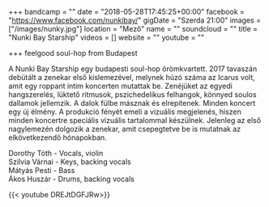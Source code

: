 +++
bandcamp = ""
date = "2018-05-28T17:45:25+00:00"
facebook = "https://www.facebook.com/nunkibay/"
gigDate = "Szerda 21:00"
images = ["/images/nunky.jpg"]
location = "Mező"
name = ""
soundcloud = ""
title = "Nunki Bay Starship"
videos = []
website = ""
youtube = ""

+++
feelgood soul-hop from Budapest  
  
A Nunki Bay Starship egy budapesti soul-hop örömkvartett. 2017 tavaszán debütált a zenekar első kislemezével, melynek húzó száma az Icarus volt, amit egy roppant intim koncerten mutattak be. Zenéjüket az egyedi hangszerelés, lüktető ritmusok, pszichedelikus felhangok, könnyed soulos dallamok jellemzik. A dalok fülbe másznak és elrepítenek. Minden koncert egy új élmény. A produkció fényét emeli a vizuális megjelenés, hiszen minden koncertre speciális vizuális tartalommal készülnek. Jelenleg az első nagylemezén dolgozik a zenekar, amit csepegtetve be is mutatnak az elkövetkezendő hónapokban.

Dorothy Tóth - Vocals, violin  
Szilvia Várnai - Keys, backing vocals  
Mátyás Pesti - Bass  
Ákos Huszár - Drums, backing vocals

{{< youtube DREJtDGFJRw>}}